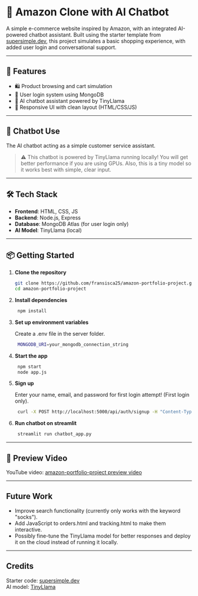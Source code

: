 # 🛒 Amazon Clone with AI Chatbot

A simple e-commerce website inspired by Amazon, with an integrated AI-powered chatbot assistant. Built using the starter template from [supersimple.dev](https://supersimple.dev), this project simulates a basic shopping experience, with added user login and conversational support.

---

## 🚀 Features

- 🛍️ Product browsing and cart simulation
- 🔐 User login system using MongoDB
- 🤖 AI chatbot assistant powered by TinyLlama
- 🎨 Responsive UI with clean layout (HTML/CSS/JS)

---

## 🤖 Chatbot Use

The AI chatbot acting as a simple customer service assistant.

> ⚠️ This chatbot is powered by TinyLlama running locally! You will get better performance if you are using GPUs. Also, this is a tiny model so it works best with simple, clear input.

---

## 🛠️ Tech Stack

- **Frontend**: HTML, CSS, JS 
- **Backend**: Node.js, Express
- **Database**: MongoDB Atlas (for user login only)
- **AI Model**: TinyLlama (local)

---

## 📦 Getting Started

1. **Clone the repository**

   ```bash
   git clone https://github.com/fransisca25/amazon-portfolio-project.git
   cd amazon-portfolio-project

2. **Install dependencies**

   ```bash
    npm install

3. **Set up environment variables**

   Create a .env file in the server folder.

   ```bash
    MONGODB_URI=your_mongodb_connection_string

5. **Start the app**

   ```bash
    npm start
    node app.js

6. **Sign up**

   Enter your name, email, and password for first login attempt! (First login only).

   ```bash
    curl -X POST http://localhost:5000/api/auth/signup -H "Content-Type: application/json" -d "{\"name\":\"ENTER YOUR NAME\",\"email\":\"ENTER YOUR EMAIL\",\"password\":\"ENTER YOUR PASSWORD\"}"

7. **Run chatbot on streamlit**

   ```bash
    streamlit run chatbot_app.py

---

## 📸 Preview Video

YouTube video: 
[amazon-portfolio-project preview video](https://youtu.be/cPB5YyRuAwA?si=Jc4OREn1LhfsUfIa)

---

## Future Work
- Improve search functionality (currently only works with the keyword "socks").
- Add JavaScript to orders.html and tracking.html to make them interactive.
- Possibly fine-tune the TinyLlama model for better responses and deploy it on the cloud instead of running it locally.

---

## Credits
Starter code: [supersimple.dev](https://github.com/SuperSimpleDev) <br>
AI model: [TinyLlama](https://huggingface.co/TinyLlama/TinyLlama-1.1B-Chat-v1.0)




